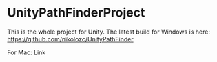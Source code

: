 # UnityPathFinderProject

This is the whole project for Unity. The latest build for Windows is here: https://github.com/nikolozc/UnityPathFinder

For Mac: Link
